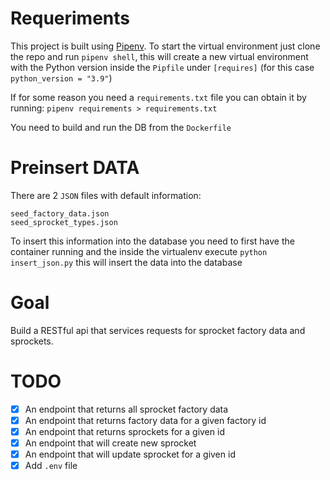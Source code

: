 # Requeriments
This project is built using [Pipenv](https://pipenv.pypa.io/en/latest/).
To start the virtual environment just clone the repo and run `pipenv shell`, this will create a new virtual environment with the Python version inside the `Pipfile` under `[requires]` (for this case `python_version = "3.9"`)

If for some reason you need a `requirements.txt` file you can obtain it by running: `pipenv requirements > requirements.txt`

You need to build and run the DB from the `Dockerfile`

# Preinsert DATA
There are 2 `JSON` files with default information:
```
seed_factory_data.json
seed_sprocket_types.json
```
To insert this information into the database you need to first have the container running and the inside the virtualenv execute `python insert_json.py` this will insert the data into the database

# Goal
Build a RESTful api that services requests for sprocket factory data and sprockets.

# TODO
- [x] An endpoint that returns all sprocket factory data
- [x] An endpoint that returns factory data for a given factory id
- [x] An endpoint that returns sprockets for a given id
- [x] An endpoint that will create new sprocket
- [x] An endpoint that will update sprocket for a given id
- [x] Add `.env` file